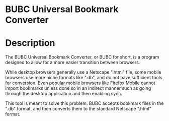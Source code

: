 # BUBC Universal Bookmark Converter

# Description
The BUBC Universal Bookmark Converter, or BUBC for short, is a program designed to allow for a more easier transition between browsers. 

While desktop browsers generally use a Netscape ".html" file, some mobile browsers use more niche formats like ".db", and do not have sufficient tools for conversion. Even popular mobile browsers like Firefox Mobile cannot import bookmarks unless done so in an indirect manner such as going through the desktop application and then enabling sync.

This tool is meant to solve this problem. BUBC accepts bookmark files in the ".db" format, and then converts them to the standard Netscape ".html" format.
